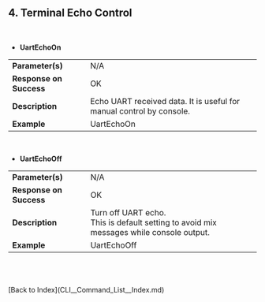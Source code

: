 <H2> 4. Terminal Echo Control </H2>

<BR>

- <B>UartEchoOn</B>
<TABLE>
<TR align="Left" valign="center"><TD><B>Parameter(s)</B></TD>		<TD> N/A </TD></TR>
<TR align="Left" valign="center"><TD><B>Response on Success</B></TD>	<TD> OK </TD></TR>
<TR align="Left" valign="center"><TD><B>Description</B></TD>		<TD> Echo UART received data. It is useful for manual control by console. </TD></TR>
<TR align="Left" valign="center"><TD><B>Example</B></TD>		<TD> UartEchoOn </TD></TR>
</TABLE>
<BR>


- <B>UartEchoOff</B>
<TABLE>
<TR align="Left" valign="center"><TD><B>Parameter(s)</B></TD>		<TD> N/A </TD></TR>
<TR align="Left" valign="center"><TD><B>Response on Success</B></TD>	<TD> OK </TD></TR>
<TR align="Left" valign="center"><TD><B>Description</B></TD>
	<TD>	Turn off UART echo.<BR>
		This is default setting to avoid mix messages while console output.
	</TD>
</TR>
<TR align="Left" valign="center"><TD><B>Example</B></TD>		<TD> UartEchoOff </TD></TR>
</TABLE>
<BR>

<BR>
<BR>
[Back to Index](CLI__Command_List__Index.md)
